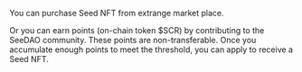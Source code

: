 You can purchase Seed NFT from extrange market place.

Or you can earn points (on-chain token $SCR) by contributing to the SeeDAO community. These points are non-transferable. Once you accumulate enough points to meet the threshold, you can apply to receive a Seed NFT.